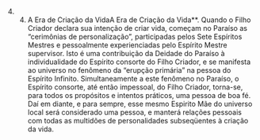 ﻿4. 4. A Era de Criação da VidaA Era de Criação da Vida**. Quando o Filho Criador declara sua intenção de criar  vida, começam no Paraíso as “cerimônias de personalização”, participadas pelos Sete Espíritos Mestres e pessoalmente experienciadas pelo Espírito Mestre supervisor. Isto é uma contribuição da Deidade do Paraíso à individualidade do Espírito consorte do Filho Criador, e se manifesta ao universo no fenômeno da “erupção primária” na pessoa do Espírito Infinito. Simultaneamente a este fenômeno no Paraíso, o Espírito consorte, até então impessoal, do Filho Criador, torna-se, para todos os propósitos e intentos práticos, uma pessoa de boa fé. Daí em diante, e para sempre, esse mesmo Espirito Mãe do universo local será considerado uma pessoa, e manterá relações pessoais com todas as multidões de personalidades subseqüentes à criação da vida.